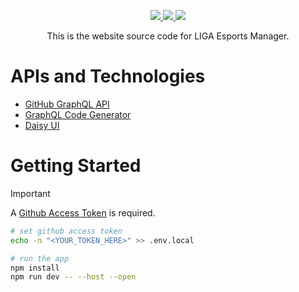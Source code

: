 <div align="center">
  <p>
    <a href="https://discord.gg/ZaEwHfDD5N">
      <img src="https://img.shields.io/discord/1296858234853789826?style=for-the-badge&label=Join%20the%20Discord%20Server&logo=discord&logoColor=white" />
    </a>
    <a href="https://playliga.gg/#/#download">
      <img src="https://img.shields.io/badge/download-latest-salmon?style=for-the-badge&logo=github" />
    </a>
    <a href="https://github.com/playliga/prototype/milestones">
      <img src="https://img.shields.io/badge/view_the-roadmap-blue?style=for-the-badge&logo=rocket&logoColor=white" />
    </a>
  </p>
  <p>This is the website source code for LIGA Esports Manager.</p>
</div>

# APIs and Technologies

- [GitHub GraphQL API](https://docs.github.com/en/graphql)
- [GraphQL Code Generator](https://the-guild.dev/graphql/codegen)
- [Daisy UI](https://daisyui.com/)

# Getting Started

> [!IMPORTANT]
> A [Github Access Token](https://github.com/settings/tokens) is required.

```bash
# set github access token
echo -n "<YOUR_TOKEN_HERE>" >> .env.local

# run the app
npm install
npm run dev -- --host --open
```
